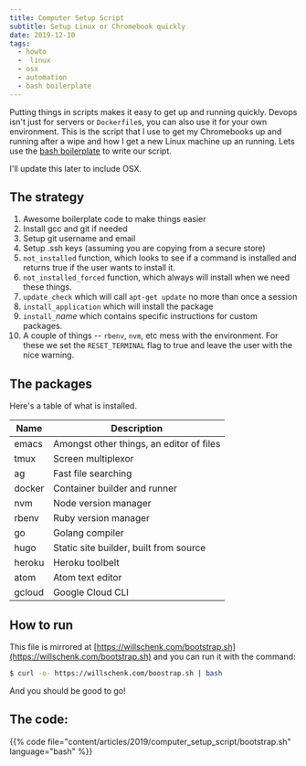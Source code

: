 ```yaml
---
title: Computer Setup Script
subtitle: Setup Linux or Chromebook quickly
date: 2019-12-10
tags:
  - howto
  -  linux
  - osx
  - automation
  - bash boilerplate
---
```


Putting things in scripts makes it easy to get up and running quickly.  Devops isn't just for servers or `Dockerfile`s, you can also use it for your own environment.  This is the script that I use to get my Chromebooks up and running after a wipe and how I get a new Linux machine up an running.  Lets use the [bash boilerplate](https://bash3boilerplate.sh/) to write our script.

I'll update this later to include OSX.

## The strategy

1. Awesome boilerplate code to make things easier
2. Install gcc and git if needed
3. Setup git username and email
3. Setup .ssh keys (assuming you are copying from a secure store)
2. `not_installed` function, which looks to see if a command is installed and returns true if the user wants to install it.
3. `not_installed_forced` function, which always will install when we need these things.
4. `update_check` which will call `apt-get update` no more than once a session
5. `install_application` which will install the package
6. `install_`_name_ which contains specific instructions for custom packages.
7. A couple of things -- `rbenv`, `nvm`, etc mess with the environment.  For these we set the `RESET_TERMINAL` flag to true and leave the user with the nice warning.

## The packages

Here's a table of what is installed.

| Name   | Description |
| ------ | ----------- |
| emacs  | Amongst other things, an editor of files |
| tmux   | Screen multiplexor |
| ag     | Fast file searching |
| docker | Container builder and runner |
| nvm    | Node version manager |
| rbenv  | Ruby version manager |
| go     | Golang compiler |
| hugo   | Static site builder, built from source |
| heroku | Heroku toolbelt |
| atom   | Atom text editor |
| gcloud | Google Cloud CLI | 


## How to run

This file is mirrored at [https://willschenk.com/bootstrap.sh](https://willschenk.com/bootstrap.sh) and you can run it with the command:

```bash
$ curl -o- https://willschenk.com/boostrap.sh | bash
```

And you should be good to go!

## The code:

{{% code file="content/articles/2019/computer_setup_script/bootstrap.sh" language="bash" %}}

